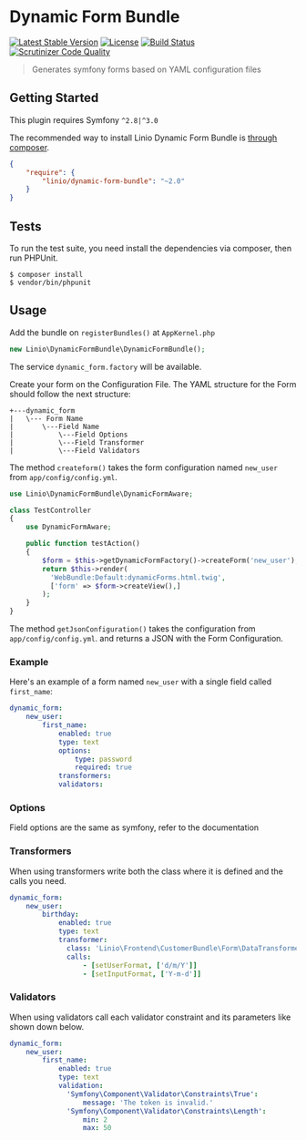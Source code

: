 Dynamic Form Bundle
============

[![Latest Stable Version](https://poser.pugx.org/linio/dynamic-form-bundle/v/stable.svg)](https://packagist.org/packages/linio/dynamic-form-bundle)
[![License](https://poser.pugx.org/linio/dynamic-form-bundle/license.svg)](https://packagist.org/packages/linio/dynamic-form-bundle)
[![Build Status](https://travis-ci.org/LinioIT/dynamic-form-bundle.svg?branch=master)](https://travis-ci.org/LinioIT/dynamic-form-bundle)
[![Scrutinizer Code Quality](https://scrutinizer-ci.com/g/LinioIT/dynamic-form-bundle/badges/quality-score.png?b=master)](https://scrutinizer-ci.com/g/LinioIT/dynamic-form-bundle/?branch=master)

> Generates symfony forms based on YAML configuration files

Getting Started
-------
This plugin requires Symfony `^2.8|^3.0`

The recommended way to install Linio Dynamic Form Bundle is [through composer](http://getcomposer.org).

```JSON
{
    "require": {
        "linio/dynamic-form-bundle": "~2.0"
    }
}
```

Tests
-----


To run the test suite, you need install the dependencies via composer, then
run PHPUnit.

    $ composer install
    $ vendor/bin/phpunit

Usage
-----
Add the bundle on `registerBundles()` at `AppKernel.php`

```php
new Linio\DynamicFormBundle\DynamicFormBundle();
```
The service `dynamic_form.factory` will be available.

Create your form on the Configuration File. The YAML structure for the Form should follow the next structure:

```
+---dynamic_form
|   \--- Form Name
|       \---Field Name
|           \---Field Options
|           \---Field Transformer
|           \---Field Validators
```
The method `createform()` takes the form configuration named `new_user` from `app/config/config.yml`.

```php
use Linio\DynamicFormBundle\DynamicFormAware;

class TestController
{
	use DynamicFormAware;

	public function testAction()
	{
		$form = $this->getDynamicFormFactory()->createForm('new_user');
		return $this->render(
		  'WebBundle:Default:dynamicForms.html.twig',
		  ['form' => $form->createView(),]
		);
	}
}
```
The method `getJsonConfiguration()` takes the configuration from `app/config/config.yml`. and returns a JSON with the Form Configuration.


### Example
Here's an example of a form named `new_user` with a single field called `first_name`:

```yaml
dynamic_form:
    new_user:
        first_name:
            enabled: true
            type: text
            options:
                type: password
                required: true
            transformers:
            validators:
```
### Options
Field options are the same as symfony, refer to the documentation


### Transformers

When using transformers write both the class where it is defined and the calls you need.

```yaml
dynamic_form:
    new_user:
        birthday:
            enabled: true
            type: text
            transformer:
              class: 'Linio\Frontend\CustomerBundle\Form\DataTransformer\BirthdayTransformer'
              calls:
                  - [setUserFormat, ['d/m/Y']]
                  - [setInputFormat, ['Y-m-d']]
```

### Validators

When using validators call each validator constraint and its parameters like shown down below.

```yaml
dynamic_form:
    new_user:
        first_name:
            enabled: true
            type: text
            validation:
              'Symfony\Component\Validator\Constraints\True':
                  message: 'The token is invalid.'
              'Symfony\Component\Validator\Constraints\Length':
                  min: 2
                  max: 50
```

